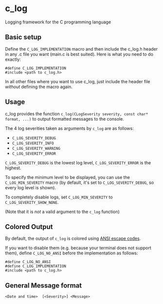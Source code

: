 # c_log

Logging framework for the C programming language

## Basic setup

Define the `C_LOG_IMPLEMENTATION` macro and then include the c_log.h header in any .c file you want (main.c is best suited).
Here is what you need to do exactly:
```
#define C_LOG_IMPLEMENTATION
#include <path to c_log.h>
```

In all other files where you want to use c_log, just include the header file *without* defining the macro again.

## Usage

c_log provides the function `c_log(CLogSeverity severity, const char* format, ...)` to output formatted messages to the console.

The 4 log severities taken as arguments by `c_log` are as follows:
- `C_LOG_SEVERITY_DEBUG`
- `C_LOG_SEVERITY_INFO`
- `C_LOG_SEVERITY_WARNING`
- `C_LOG_SEVERITY_ERROR`

`C_LOG_SEVERITY_DEBUG` is the lowest log level, `C_LOG_SEVERITY_ERROR` is the highest.

To specify the minimum level to be displayed, you can use the `C_LOG_MIN_SEVERITY` macro (by default, it's set to `C_LOG_SEVERITY_DEBUG`, so every log level is shown).

To completely disable logs, set `C_LOG_MIN_SEVERITY` to `C_LOG_SEVERITY_SHOW_NONE`.

(Note that it is *not* a valid argument to the `c_log` function)

## Colored Output

By default, the output of `c_log` is colored using [ANSI escape codes](https://en.wikipedia.org/wiki/ANSI_escape_code).

If you want to disable them (e.g. because your terminal does not support them), define `C_LOG_NO_ANSI` before the implementation as follows:
```
#define C_LOG_NO_ANSI
#define C_LOG_IMPLEMENTATION
#include <path to c_log.h>
```

## General Message format

`<Date and time>  [<Severity>] <Message>`

